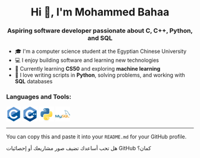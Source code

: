 <h1 align="center">Hi 👋, I'm Mohammed Bahaa</h1>
<h3 align="center">Aspiring software developer passionate about C, C++, Python, and SQL</h3>

- 🎓 I'm a computer science student at the Egyptian Chinese University  
- 💻 I enjoy building software and learning new technologies  
- 🌱 Currently learning **CS50** and exploring **machine learning**  
- 🐍 I love writing scripts in **Python**, solving problems, and working with **SQL** databases  

<h3 align="left">Languages and Tools:</h3>
<p align="left">
  <img src="https://raw.githubusercontent.com/devicons/devicon/master/icons/c/c-original.svg" alt="C" width="40" height="40"/> 
  <img src="https://raw.githubusercontent.com/devicons/devicon/master/icons/cplusplus/cplusplus-original.svg" alt="C++" width="40" height="40"/> 
  <img src="https://raw.githubusercontent.com/devicons/devicon/master/icons/python/python-original.svg" alt="Python" width="40" height="40"/> 
  <img src="https://raw.githubusercontent.com/devicons/devicon/master/icons/mysql/mysql-original-wordmark.svg" alt="SQL" width="40" height="40"/> 
</p>

---

You can copy this and paste it into your `README.md` for your GitHub profile.

هل تحب أساعدك تضيف صور مشاريعك أو إحصائيات GitHub كمان؟
